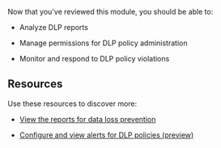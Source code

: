 Now that you've reviewed this module, you should be able to:

- Analyze DLP reports

- Manage permissions for DLP policy administration

- Monitor and respond to DLP policy violations

## Resources

Use these resources to discover more:

- [View the reports for data loss prevention](/microsoft-365/compliance/view-the-dlp-reports?view=o365-worldwide?azure-portal=true)

- [Configure and view alerts for DLP policies (preview)](/microsoft-365/compliance/dlp-configure-view-alerts-policies?view=o365-worldwide?azure-portal=true)

